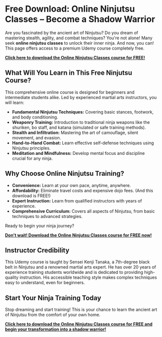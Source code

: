 # Free Download: Online Ninjutsu Classes – Become a Shadow Warrior

Are you fascinated by the ancient art of Ninjutsu? Do you dream of mastering stealth, agility, and combat techniques? You're not alone! Many seek **online ninjutsu classes** to unlock their inner ninja. And now, you can! This page offers access to a premium Udemy course completely free.

[**Click here to download the Online Ninjutsu Classes course for FREE!**](https://udemywork.com/online-ninjutsu-classes)

## What Will You Learn in This Free Ninjutsu Course?

This comprehensive online course is designed for beginners and intermediate students alike. Led by experienced martial arts instructors, you will learn:

*   **Fundamental Ninjutsu Techniques:** Covering basic stances, footwork, and body conditioning.
*   **Weaponry Training:** Introduction to traditional ninja weapons like the shuriken, bo staff, and katana (simulated or safe training methods).
*   **Stealth and Infiltration:** Mastering the art of camouflage, silent movement, and evasion.
*   **Hand-to-Hand Combat:** Learn effective self-defense techniques using Ninjutsu principles.
*   **Meditation and Mindfulness:** Develop mental focus and discipline crucial for any ninja.

## Why Choose Online Ninjutsu Training?

*   **Convenience:** Learn at your own pace, anytime, anywhere.
*   **Affordability:** Eliminate travel costs and expensive dojo fees. (And this download is FREE!)
*   **Expert Instruction:** Learn from qualified instructors with years of experience.
*   **Comprehensive Curriculum:** Covers all aspects of Ninjutsu, from basic techniques to advanced strategies.

Ready to begin your ninja journey?

[**Don't wait! Download the Online Ninjutsu Classes course for FREE now!**](https://udemywork.com/online-ninjutsu-classes)

## Instructor Credibility

This Udemy course is taught by Sensei Kenji Tanaka, a 7th-degree black belt in Ninjutsu and a renowned martial arts expert. He has over 20 years of experience training students worldwide and is dedicated to providing high-quality instruction. His accessible teaching style makes complex techniques easy to understand, even for beginners.

## Start Your Ninja Training Today

Stop dreaming and start training! This is your chance to learn the ancient art of Ninjutsu from the comfort of your own home.

**[Click here to download the Online Ninjutsu Classes course for FREE and begin your transformation into a shadow warrior!](https://udemywork.com/online-ninjutsu-classes)**
